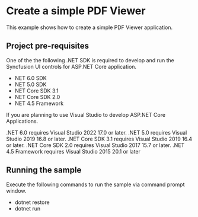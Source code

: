 # Create a simple PDF Viewer
This example shows how to create a simple PDF Viewer application.

## Project pre-requisites
One of the the following .NET SDK is required to develop and run the Syncfusion UI controls for ASP.NET Core application.

* NET 6.0 SDK
* NET 5.0 SDK
* NET Core SDK 3.1
* NET Core SDK 2.0
* NET 4.5 Framework

If you are planning to use Visual Studio to develop ASP.NET Core Applications.

.NET 6.0 requires Visual Studio 2022 17.0 or later.
.NET 5.0 requires Visual Studio 2019 16.8 or later.
.NET Core SDK 3.1 requires Visual Studio 2019 16.4 or later.
.NET Core SDK 2.0 requires Visual Studio 2017 15.7 or later.
.NET 4.5 Framework requires Visual Studio 2015 20.1 or later

## Running the sample
Execute the following commands to run the sample via command prompt window.

* dotnet restore
* dotnet run

